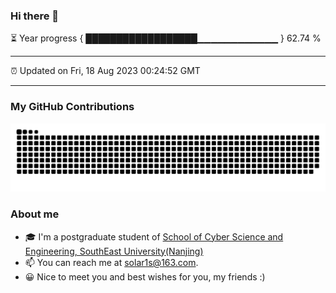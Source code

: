 ### Hi there 👋

⏳ Year progress { ██████████████████▁▁▁▁▁▁▁▁▁▁▁▁ } 62.74 %

---

⏰ Updated on Fri, 18 Aug 2023 00:24:52 GMT

---
### My GitHub Contributions    

![](https://raw.githubusercontent.com/chenzongyao200127/chenzongyao200127/main/assets/github-contribution-grid-snake.svg)          

### About me   

- 🎓 I'm a postgraduate student of [School of Cyber Science and Engineering, SouthEast University(Nanjing)](https://www.seu.edu.cn/)
- 📫 You can reach me at [solar1s@163.com](mailto:solar1s@163.com).
- 😀 Nice to meet you and best wishes for you, my friends :)  


